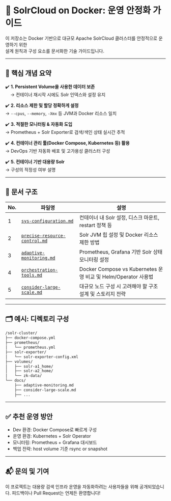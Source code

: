 # 🚀 SolrCloud on Docker: 운영 안정화 가이드

이 저장소는 Docker 기반으로 대규모 Apache SolrCloud 클러스터를 안정적으로 운영하기 위한  
설계 원칙과 구성 요소를 문서화한 기술 가이드입니다.

---

## 📌 핵심 개념 요약

✔️ **1. Persistent Volume을 사용한 데이터 보존**  
&nbsp;&nbsp;&nbsp;&nbsp;→ 컨테이너 재시작 시에도 Solr 인덱스와 설정 유지

✔️ **2. 리소스 제한 및 할당 정확하게 설정**  
    → `--cpus`, `--memory`, `-Xmx` 등 JVM과 Docker 리소스 일치

✔️ **3. 적절한 모니터링 & 자동화 도입**  
    → Prometheus + Solr Exporter로 검색/색인 상태 실시간 추적

✔️ **4. 컨테이너 관리 툴(Docker Compose, Kubernetes 등) 활용**  
    → DevOps 기반 자동화 배포 및 고가용성 클러스터 구성

✔️ **5. 컨테이너 기반 대용량 Solr**  
    → 구성의 적정성 여부 설명

---

## 📁 문서 구조

| No.  | 파일명 | 설명 |
|---|--------|------|
|1| [`sys-configuration.md`](./sys-configuration.md) | 컨테이너 내 Solr 설정, 디스크 마운트, restart 정책 등 |
|2| [`precise-resource-control.md`](./precise-resource-control.md) | Solr JVM 힙 설정 및 Docker 리소스 제한 방법 |
|3| [`adaptive-monitoring.md`](./adaptive-monitoring.md) | Prometheus, Grafana 기반 Solr 상태 모니터링 설정 |
|4| [`orchestration-tools.md`](./orchestration-tools.md) | Docker Compose vs Kubernetes 운영 비교 및 Helm/Operator 사용법 |
|5| [`consider-large-scale.md`](./consider-large-scale.md) | 대규모 노드 구성 시 고려해야 할 구조 설계 및 스토리지 전략 |

---

## 🗂 예시: 디렉토리 구성

```bash
/solr-cluster/
├── docker-compose.yml
├── prometheus/
│   └── prometheus.yml
├── solr-exporter/
│   └── solr-exporter-config.xml
├── volumes/
│   ├── solr-a1_home/
│   ├── solr-a2_home/
│   └── zk-data/
└── docs/
    ├── adaptive-monitoring.md
    ├── consider-large-scale.md
    ├── ...
````

---

## ✅ 추천 운영 방안

* Dev 환경: Docker Compose로 빠르게 구성
* 운영 환경: Kubernetes + Solr Operator
* 모니터링: Prometheus + Grafana 대시보드
* 백업 전략: host volume 기준 rsync or snapshot

---

## 📬 문의 및 기여

이 프로젝트는 대용량 검색 인프라 운영을 자동화하려는 사용자들을 위해 공개되었습니다.
피드백이나 Pull Request는 언제든 환영합니다!
